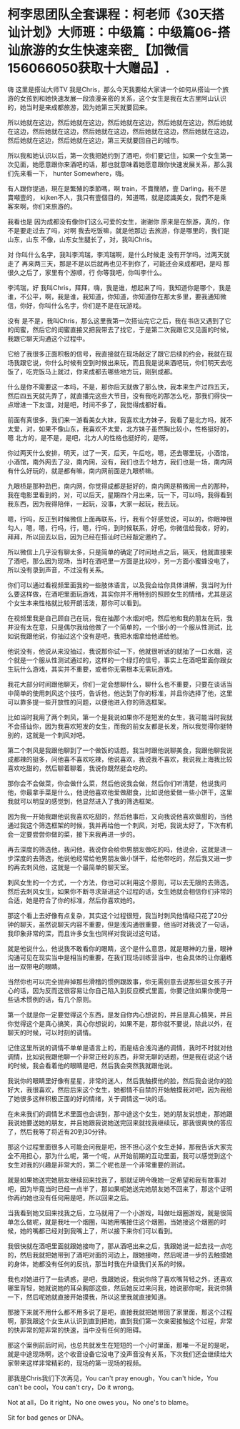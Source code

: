 # 柯李思团队全套课程：柯老师《30天搭讪计划》大师班：中级篇：中级篇06-搭讪旅游的女生快速亲密_【加微信156066050获取十大赠品】.

嗨 这里是搭讪大师TV 我是Chris，那么今天我要给大家讲一个如何从搭讪一个旅游的女孩到和她快速发展一段浪漫亲密的关系，这个女生是我在太古里阿山认识的，她当时是来成都旅游，因为她第三天就要回来。

所以她就在这边，然后她就在这边，然后她就在这边，然后她就在这边，然后她就在这边，然后她就在这边，然后她就在这边，然后她就在这边，然后她就在这边，然后她就在这边，然后她就在这边，第三天就要回自己的城市。

所以我和她认识以后，第一次我把她约到了酒吧，你们要记住，如果一个女生第一次见面，她愿意跟你来酒吧的话，那也就意味着她愿意跟你快速发展关系，那么我们先来看一下， hunter Somewhere，嗨。

有人跟你提過，現在是繁殖的季節嗎，啊 train，不賣簡陋，壹 Darling，我不是賣噸壹的， kijken不人，我只有壹個目的，知道嗎，就是認識美女，我們不是乘客來啊，你们来旅游的。

我看也是 因为成都没有像你们这么可爱的女生，谢谢你 原来是在旅游，真的，你不是要走过去了吗，对啊 我去吃饭嘛，就是他那边 去旅游，你是哪里的，我们是山东，山东 不像，山东女生腿长了，对，我叫Chris。

对 你叫什么名字，我叫李鸿瑞，李鸿瑞啊，是什么时候走 没有开学吗，过两天就走了 再来两三天，那是不是以后就再也见不到你了，可能还会来成都吧，是吗 那很久之后了，家里有个游顺，行 你等我吧，你叫李什么。

李鸿瑞，好 我叫Chris，拜拜，嗨，我是谁，想起来了吗，我知道你是哪个，我是谁，不公平，啊，我是谁，我知道，你知道，你知道你在那太多里，要我通知微信，你好，你叫什么名字，你们是不是在玩游戏。

没有 是不是，我叫Chris，那么这里我第一次搭讪完它之后，我在书店又遇到了它的闺蜜，然后它的闺蜜直接又把我带去了找它，于是第二次我跟它又见面的时候，我跟它聊天沟通这个过程中。

它给了我很多正面积极的信号，我直接就在现场敲定了跟它后续的约会，我就在现场我跟它说，你什么时候有空到时候出来玩，而且我是说来酒吧玩，你们明天去吃饭了，吃完饭马上就过，你来成都去哪些地方玩，刚到成都。

什么是你不需要这一本吗，不是，那你后天就做了那么快，我本来生产过四五天，然后四五天就先弄了，就直播完这些大节目，没有我吃的那怎么吃，那我们得快一点增进一下友谊，对是吧，时间不多了，我觉得成都好看。

前面有真很多，我们来一游看美女大妹，我喜欢北方妹子，我看了是北方吗，就不太爱，对，如果不像山东，我喜欢不太爱，北方妹子虽然胸比较小，性格挺好的，嗯 北方的，是不是，是吧，北方人的性格也挺好的，是呀。

你过两天什么安排，明天，过了一天，后天，午后吃，嗯，还去哪里玩，小酒馆，小酒馆，南外网去了没，南内网，没有，我们也去个地方，我们也是一场，南内网有什么好玩的，就是都有嘛，南内网前面是九眼桥嘛。

九眼桥是那种劲巴，南内网，你觉得成都是挺好的，南内网是稍微闹一点的那种，我在电影里看到的，对，可以后天，星期四个月出来，玩一下，可以吗，我得看到我东西，因为我得陪伴，一起玩，没事，大家一起玩，我去玩。

嗯，行吗，反正到时候微信上面再联系，行，我有个好感觉说，可以的，你眼神很勾人，嗯，嗯，行吗，行，嗯，行吗，到时候联系，好吧，你微信给我收，好的，拜拜，所以回去以后，因为已经在搭讪时已经敲定邀约了。

所以微信上几乎没有聊太多，只是简单的确定了时间地点之后，隔天，他就直接来了酒吧，那么因为现场，当时在酒吧里一方面是比较吵，另一方面小蜜蜂没电了，所以没有录到声音，不过没有关系。

你们可以通过看视频里面我的一些肢体语言，以及我会给你具体讲解，我当时为什么要这样做，在酒吧里面玩游戏，其实你并不用特别的照顾女生的情绪，尤其是这个女生本来性格就比较开朗活泼，那你可以看到。

在视频里我是自己顾自己在玩，我在抽那个水烟对吧，然后他和我的朋友在玩，我并没有太在意，只是偶尔我给他做了一个简单的，一个很小的一个服从性测试，比如说我跟他说，你抽过这个没有是吧，我把水烟拿给他递给他。

他说没有，他说从来没抽过，我说那你试一下，他就很听话的就抽了一口水烟，这个就是一个服从性测试通过的，这样的一个绿灯的信号，事实上在酒吧里面你跟女生玩什么游戏，其实并不重要，或者你无需根本无需玩游戏。

我花大部分时间跟他聊天，你们一定会想聊什么，聊什么也不重要，只要在谈话当中简单的使用刺风这个技巧，告诉他，他达到了你的标准，并且你选择了他，这里可以靠多提一些开放性的问题，以便他进入你的筛选框架。

比如当时我用了两个刺风，第一个是我说如果你不是短发的女生，我可能当时我就不会搭讪你，因为我喜欢短发的女生，而我的前女友都是长发，所以我觉得你挺特别的，这就是一个刺风对吧。

第二个刺风是我跟他聊到了一个做饭的话题，我当时跟他说聊美食，我跟他聊我说成都辣的挺多，问他喜不喜欢吃辣，他说喜欢，我说我不喜欢，我说我上海我比较喜欢吃甜的，然后聊着聊着，我说你既然挺会吃的。

那你会不会做菜，你会做什么菜，然后他说我会做，然后你们听清楚，他说我问他，你最拿手菜是什么，他说他喜欢他爱做甜食，比如说他爱做一些小饼干，这里我就可以明显的感觉到，他显然进入了我的筛选框架。

因为我一开始我跟他说我喜欢吃甜的，然后他事后，又向我说他喜欢做甜的，当他通过我这个筛选框架的时候，我并再给他一个刺风，对吧，我说太好了，下次有机会一定要尝尝你做的菜，接下来我再进一步的。

再去深度的筛选他，我问他，我说你会给你男朋友做吃的吗，他说会，这就是进一步深度的去筛选，他说他经常给他男朋友做小饼干，给他带吃的，然后我又进一步的再去刺风他，这就是一个最简单的聊天室。

刺风女生的一个方式，一个方法，你也可以利用这个原则，可以去无限的去筛选，然后去刺风女生，如果你不断寻求渐进这个过程的话，女生她就会相信你们非常的合适，她是符合了你的标准，然后你喜欢她的。

那这个看上去好像有点复杂，其实这个过程很短，我当时刺风他情经只花了20分钟的聊天，虽然说聊天内容不重要，但是浅沟通很重要，他当时对我说了一句话，我印象非常的深，而且许多女生也同样对我说过这句话。

就是他说什么，他说我不敢看你的眼睛，这个是什么意思，就是眼神的力量，眼神沟通可见在现实当中是相当的重要，在我们现场训练营当中，也会具体的让你磨练出一双带电的眼睛。

当然你也可以完全抛弃掉那些滑稽的惯例跟故事，你无需刻意去说那些逗女孩子开心的话，因为反而这很容易让你自己陷入到反应模式里面，你要记住如果你使用一些话术惯例的话，有几个原则。

第一个就是你一定要觉得这个东西，是发自你内心想说的，并且是真心搞笑，并且你觉得这个是真心搞笑，真心你想说的，如果不是，那你就不要说，除此以外，在聊天的时候，可以时刻的调情。

记住这里所说的调情不单单是语言上的，而是结合浅沟通的调情，我时不时就对他调情，比如说我跟他聊一个非常正经的东西，非常无聊的话题，但是我在说这个话的时候，我会看着他的眼睛是吧，然后我会突然我就跟他说。

我说你的眼睛里好像有星星，非常的迷人，然后我触摸他的脸，然后我会说你的脸好大，我很喜欢，然后后来这个女生，她都情不自禁的开始触摸我对吧，因为我给了她很多这样积极正面的好的情绪，关于调情这一块的话。

在未来我们的调情艺术里面也会讲到，那中途这个女生，她的朋友说想走，那她跟我说她要送她的朋友，并且她跟我说她送完回来就找我继续玩，那我很爽快的答应了，然后我等了将近有20到30分钟。

那这个过程里面很多人可能会问我是吧，担不担心这个女生走掉，那我告诉大家完全不用担心，那为什么呢，第一个呢，从开始前期的互动里面，我可以感觉到这个女生对我的兴趣是非常大的，第二个呢也是一个非常重要的测试。

就是如果她送完她朋友继续回来找我了，那就证明今晚她一定希望和我有故事对吧，因为毕竟当时已经一点半了，那如果呢她送完她朋友她不回来了，那这个证明你再约她也没有任何用是吧，所以回来之后。

当我看到她又回来找我之后，立马就用了一个小游戏，叫做吐烟圈游戏，就是很简单怎么做呢，就是我吐一个烟圈，叫她用嘴接住这个烟圈，当她接这个烟圈的时候，她的嘴都已经对到我嘴上了，所以接下来你们可以看到。

我很快就在酒吧里面就跟她接吻了，那从酒吧出来之后，我跟她说一起去找一点吃的，然后我就把她带到了酒吧对面的河边上，跟她接吻，然后呢进一步的去触摸她的身体，她都没有任何的反抗，那当时我在升级我们关系的时候。

我也对她进行了一些诱惑，是吧，我跟她说，我说你除了喜欢嘴背轻之外，还喜欢哪里背轻，她就说她的耳朵胸部这些，然后她反过来问我，她说那你呢，我说你猜一下，然后呢她就直接开始摸我，所以这里我就直接知道。

那接下来就不用什么都不用多说了是吧，直接我就把她带回了家里面，那这个过程啊，那我跟这个女生从认识到直到把她，直到我们第一次亲密接触这个过程，非常的快非常的短非常的快速，当中没有任何的阻碍。

那这个案例前后时间，也总共就发生在短短的一个小时里面，那唯一不足的是呢，就是中途现场啊，这个收音设备它没电了没声音没有关系，下次我们还会继续给大家带来这样非常精彩的，现场的第一现场的视频。

那我是Chris我们下次再见，You can't pray enough，You can't hide，You can't be cool，You can't cry，Do it wrong。

Not at all，Do it right，No one owes you，No one's to blame。

Sit for bad genes or DNA。